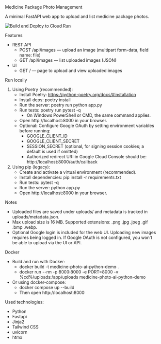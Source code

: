 Medicine Package Photo Management

A minimal FastAPI web app to upload and list medicine package photos.

[![Build and Deploy to Cloud Run](https://github.com/bereczkitamas/medicine-photo-ai-python-demo/actions/workflows/google-cloudrun-docker.yml/badge.svg)](https://github.com/bereczkitamas/medicine-photo-ai-python-demo/actions/workflows/google-cloudrun-docker.yml)

Features
- REST API
  - POST /api/images — upload an image (multipart form-data, field name: file)
  - GET /api/images — list uploaded images (JSON)
- UI
  - GET / — page to upload and view uploaded images

Run locally
1. Using Poetry (recommended):
   - Install Poetry: https://python-poetry.org/docs/#installation
   - Install deps: poetry install
   - Run the server: poetry run python app.py
   - Run tests: poetry run pytest -q
     - On Windows PowerShell or CMD, the same command applies.
   - Open http://localhost:8000 in your browser.
   - Optional: Configure Google OAuth by setting environment variables before running:
     - GOOGLE_CLIENT_ID
     - GOOGLE_CLIENT_SECRET
     - SESSION_SECRET (optional, for signing session cookies; a default is used if omitted)
     - Authorized redirect URI in Google Cloud Console should be: http://localhost:8000/auth/callback
2. Using pip (legacy):
   - Create and activate a virtual environment (recommended).
   - Install dependencies: pip install -r requirements.txt
   - Run tests: pytest -q
   - Run the server: python app.py
   - Open http://localhost:8000 in your browser.

Notes
- Uploaded files are saved under uploads/ and metadata is tracked in uploads/metadata.json.
- Max upload size is 16 MB. Supported extensions: .png .jpg .jpeg .gif .bmp .webp.
- Optional Google login is included for the web UI. Uploading new images requires being logged in. If Google OAuth is not configured, you won't be able to upload via the UI or API.

Docker
- Build and run with Docker:
  - docker build -t medicine-photo-ai-python-demo .
  - docker run --rm -p 8000:8000 -e PORT=8000 -v %cd%\uploads:/app/uploads medicine-photo-ai-python-demo
- Or using docker-compose:
  - docker compose up --build
  - Then open http://localhost:8000

Used technologies:
- Python
- Fastapi
- Jinja2
- Tailwind CSS
- uvicorn
- htmx
